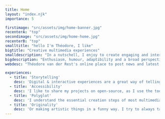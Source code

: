 ```yaml
---
title: Home
layout: "index.njk"
importance: 5

firstimage: "src/assets/img/home-banner.jpg"
recenterA: "top"
secondimage: "src/assets/img/home-home.jpg"
recenterB: "top"
smalltitle: "hello I'm Théodore, I like"
bigtitle: "Creative multimedia experiences"
smalldescription: "In a nutschell, I enjoy to create engaging and interactive digital stuff, through a variety of different medias, such as web, design, animation and video-games."
bigdescription: "Enthusiasm, humour, adaptibility and a broad perspective shape my way of working"
webdesc: "Théodore van der Rest's online place to post news and latest work."

experiences:
  - title: 'Storytelling'
    desc: 'Digital & interactive experiences are a great way of telling stories and create a connection between the experience and its user.'
  - title: 'Accessibility'
    desc: 'I like to share my projects on open-source, as I use the tools and idead of the open-source contributors. A major concern for me is also that my product can be experienced by most of people on earth, making it the most leightweight, ethical and ecological possible.'
  - title: 'Polyglot'
    desc: 'I understand the essential creation steps of most multimedia projects. I enjoy putting my hands on 3D, animation, editing, scripting, or storybording. Sometimes you need to find the tool or to design it yourself so you can create your own workflow.'
  - title: 'Originality'
    desc: 'Or making artistic things in a funny way. I try to always take the time to shape ideas into reality and try out things spontaneously.'
---
```

